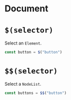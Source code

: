 # Document

# `$(selector)`
Select an `Element`.
```js
const button = $("button")
```

# `$$(selector)`
Select a `NodeList`.
```js
const buttons = $$("button")
```